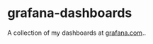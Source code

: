 # grafana-dashboards

A collection of my dashboards at [grafana.com](https://grafana.com/orgs/schachr/dashboards)..
